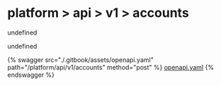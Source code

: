 # platform > api > v1 > accounts

undefined

undefined


{% swagger src="./.gitbook/assets/openapi.yaml" path="/platform/api/v1/accounts" method="post" %}
[openapi.yaml](<./.gitbook/assets/openapi.yaml>)
{% endswagger %}